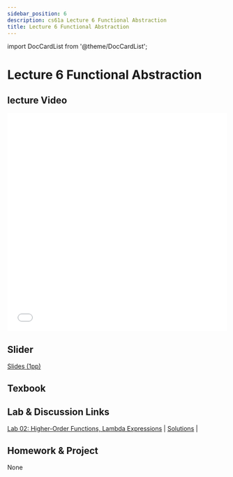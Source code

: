 ```yaml
---
sidebar_position: 6
description: cs61a Lecture 6 Functional Abstraction
title: Lecture 6 Functional Abstraction
---
```


import DocCardList from '@theme/DocCardList';


# Lecture 6 Functional Abstraction
## lecture Video

<iframe src="//player.bilibili.com/player.html?aid=277746636&bvid=BV17c411f78k&cid=1311465503&p=1&high_quality=1&danmaku=0" scrolling="no" border="0" frameborder="no" framespacing="0" allowfullscreen="true" allowfullscreen="allowfullscreen" width="100%" height="500" scrolling="no" frameborder="0" sandbox="allow-top-navigation allow-same-origin allow-forms allow-scripts"> </iframe>

## Slider
[Slides (1pp)](/resource/cs61a/06-Functional_Abstraction_1pp.pdf)
## Texbook


## Lab & Discussion Links
[Lab 02: Higher-Order Functions, Lambda Expressions](../lab/lab02.md) | [Solutions](../lab/sol-lab02.md) | 

## Homework & Project
None


<DocCardList />

